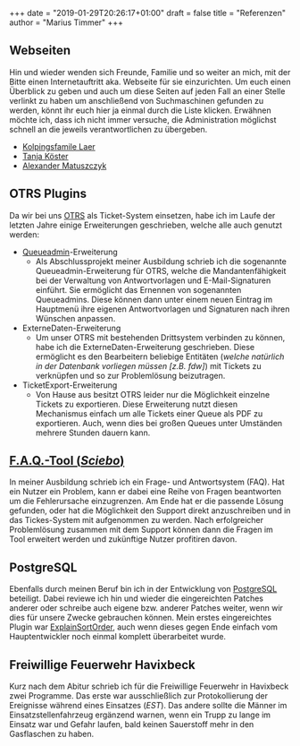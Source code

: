 +++
date = "2019-01-29T20:26:17+01:00"
draft = false
title = "Referenzen"
author = "Marius Timmer"
+++

## Webseiten
Hin und wieder wenden sich Freunde, Familie und so weiter an mich, mit der Bitte einen Internetauftritt aka. Webseite für sie einzurichten. Um euch einen Überblick zu geben und auch um diese Seiten auf jeden Fall an einer Stelle verlinkt zu haben um anschließend von Suchmaschinen gefunden zu werden, könnt ihr euch hier ja einmal durch die Liste klicken. Erwähnen möchte ich, dass ich nicht immer versuche, die Administration möglichst schnell an die jeweils verantwortlichen zu übergeben.

- [Kolpingsfamile Laer](https://kolping-laer.de/)
- [Tanja Köster](https://tanjakoester.de/)
- [Alexander Matuszczyk](https://alexmatu.de)


## OTRS Plugins
Da wir bei uns [OTRS](https://de.wikipedia.org/wiki/Open_Technology_Real_Services) als Ticket-System einsetzen, habe ich im Laufe der letzten Jahre einige Erweiterungen geschrieben, welche alle auch genutzt werden:

 - [Queueadmin](https://zivgitlab.uni-muenster.de/mtimm_01/OTRS_TemplateSignatureAddOn)-Erweiterung
    - Als Abschlussprojekt meiner Ausbildung schrieb ich die sogenannte Queueadmin-Erweiterung für OTRS, welche die Mandantenfähigkeit bei der Verwaltung von Antwortvorlagen und E-Mail-Signaturen einführt. Sie ermöglicht das Ernennen von sogenannten Queueadmins. Diese können dann unter einem neuen Eintrag im Hauptmenü ihre eigenen Antwortvorlagen und Signaturen nach ihren Wünschen anpassen.
 - ExterneDaten-Erweiterung
    - Um unser OTRS mit bestehenden Drittsystem verbinden zu können, habe ich die ExterneDaten-Erweiterung geschrieben. Diese ermöglicht es den Bearbeitern beliebige Entitäten (_welche natürlich in der Datenbank vorliegen müssen [z.B. fdw]_) mit Tickets zu verknüpfen und so zur Problemlösung beizutragen.
 - TicketExport-Erweiterung
    - Von Hause aus besitzt OTRS leider nur die Möglichkeit einzelne Tickets zu exportieren. Diese Erweiterung nutzt diesen Mechanismus einfach um alle Tickets einer Queue als PDF zu exportieren. Auch, wenn dies bei großen Queues unter Umständen mehrere Stunden dauern kann.


## [F.A.Q.-Tool (_Sciebo_)](http://sciebo.de/de/hilfe/problemloesung/)
In meiner Ausbildung schrieb ich ein Frage- und Antwortsystem (FAQ). Hat ein Nutzer ein Problem, kann er dabei eine Reihe von Fragen beantworten um die Fehlerursache einzugrenzen. Am Ende hat er die passende Lösung gefunden, oder hat die Möglichkeit den Support direkt anzuschreiben und in das Tickes-System mit aufgenommen zu werden. Nach erfolgreicher Problemlösung zusammen mit dem Support können dann die Fragen im Tool erweitert werden und zukünftige Nutzer profitiren davon.


## PostgreSQL
Ebenfalls durch meinen Beruf bin ich in der Entwicklung von [PostgreSQL](https://de.wikipedia.org/wiki/PostgreSQL) beteiligt. Dabei reviewe ich hin und wieder die eingereichten Patches anderer oder schreibe auch eigene bzw. anderer Patches weiter, wenn wir dies für unsere Zwecke gebrauchen können. Mein erstes eingereichtes Plugin war [ExplainSortOrder](https://www.postgresql.org/message-id/F4FF595C-D39D-4036-A446-57C91ABE6B31%40exchange.wwu.de), auch wenn dieses gegen Ende einfach vom Hauptentwickler noch einmal komplett überarbeitet wurde.


## Freiwillige Feuerwehr Havixbeck
Kurz nach dem Abitur schrieb ich für die Freiwillige Feuerwehr in Havixbeck zwei Programme. Das erste war ausschließlich zur Protokollierung der Ereignisse während eines Einsatzes (_EST_). Das andere sollte die Männer im Einsatzstellenfahrzeug ergänzend warnen, wenn ein Trupp zu lange im Einsatz war und Gefahr laufen, bald keinen Sauerstoff mehr in den Gasflaschen zu haben.
